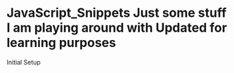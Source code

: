 JavaScript_Snippets
Just some stuff I am playing around with
Updated for learning purposes
===================

Initial Setup
